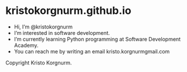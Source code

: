# kristokorgnurm.github.io

-  Hi, I’m @kristokorgnurm
-  I’m interested in software development.
-  I’m currently learning Python programming at Software Development Academy.
-  You can reach me by writing an email kristo.korgnurmgmail.com

<!---
kristokorgnurm/kristokorgnurm is your homepage repository.
Its `README.md` (this file) appears on your GitHub profile.
--->

Copyright Kristo Korgnurm.

